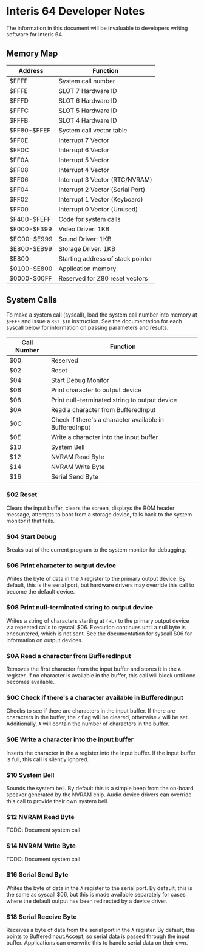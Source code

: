 # Interis 64 Developer Notes

The information in this document will be invaluable to developers writing software for Interis 64.

## Memory Map

| Address      | Function                          |
| ------------ | --------------------------------- |
|        $FFFF | System call number                |
|        $FFFE | SLOT 7 Hardware ID                |
|        $FFFD | SLOT 6 Hardware ID                |
|        $FFFC | SLOT 5 Hardware ID                |
|        $FFFB | SLOT 4 Hardware ID                |
| \$FF80-$FFEF | System call vector table          |
|        $FF0E | Interrupt 7 Vector                |
|        $FF0C | Interrupt 6 Vector                |
|        $FF0A | Interrupt 5 Vector                |
|        $FF08 | Interrupt 4 Vector                |
|        $FF06 | Interrupt 3 Vector (RTC/NVRAM)    |
|        $FF04 | Interrupt 2 Vector (Serial Port)  |
|        $FF02 | Interrupt 1 Vector (Keyboard)     |
|        $FF00 | Interrupt 0 Vector (Unused)       |
| \$F400-$FEFF | Code for system calls             |
| \$F000-$F399 | Video Driver: 1KB                 |
| \$EC00-$E999 | Sound Driver: 1KB                 |
| \$E800-$EB99 | Storage Driver: 1KB               |
|        $E800 | Starting address of stack pointer |
| \$0100-$E800 | Application memory                |
| \$0000-$00FF | Reserved for Z80 reset vectors    |


## System Calls

To make a system call (syscall), load the system call number into memory at `$FFFF` and issue a `RST $10` instruction.
See the documentation for each syscall below for information on passing parameters and results.

| Call Number | Function                                                |
| ----------- | ------------------------------------------------------- |
|         $00 | Reserved                                                |
|         $02 | Reset                                                   |
|         $04 | Start Debug Monitor                                     |
|         $06 | Print character to output device                        |
|         $08 | Print null-terminated string to output device           |
|         $0A | Read a character from BufferedInput                     |
|         $0C | Check if there's a character available in BufferedInput |
|         $0E | Write a character into the input buffer                 |
|         $10 | System Bell                                             |
|         $12 | NVRAM Read Byte                                         |
|         $14 | NVRAM Write Byte                                        |
|         $16 | Serial Send Byte                                        |

### $02 Reset
Clears the input buffer, clears the screen, displays the ROM header message, attempts to boot from a storage device, falls back to the system monitor if that fails.

### $04 Start Debug
Breaks out of the current program to the system monitor for debugging.

### $06 Print character to output device
Writes the byte of data in the `A` register to the primary output device.
By default, this is the serial port, but hardware drivers may override this call to become the default device.

### $08 Print null-terminated string to output device
Writes a string of characters starting at `(HL)` to the primary output device via repeated calls to syscall $06.
Execution continues until a null byte is encountered, which is not sent.
See the documentation for syscall $06 for information on output devices.

### $0A Read a character from BufferedInput
Removes the first character from the input buffer and stores it in the `A` register.
If no character is available in the buffer, this call will block until one becomes available.

### $0C Check if there's a character available in BufferedInput
Checks to see if there are characters in the input buffer.
If there are characters in the buffer, the `Z` flag will be cleared, otherwise `Z` will be set.
Additionally, `A` will contain the number of characters in the buffer.

### $0E Write a character into the input buffer
Inserts the character in the `A` register into the input buffer.
If the input buffer is full, this call is silently ignored.

### $10 System Bell
Sounds the system bell.
By default this is a simple beep from the on-board speaker generated by the NVRAM chip.
Audio device drivers can override this call to provide their own system bell.

### $12 NVRAM Read Byte
TODO: Document system call

### $14 NVRAM Write Byte
TODO: Document system call

### $16 Serial Send Byte
Writes the byte of data in the `A` register to the serial port.
By default, this is the same as syscall $06, but this is made available separately for cases where the default output has been redirected by a device driver.

### $18 Serial Receive Byte
Receives a byte of data from the serial port in the `A` register.
By default, this points to BufferedInput.Accept, so serial data is passed through the input buffer.
Applications can overwrite this to handle serial data on their own.